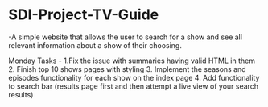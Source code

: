 # SDI-Project-TV-Guide

-A simple website that allows the user to search for a show and see all relevant information about a show of their choosing.


Monday Tasks - 
1.Fix the issue with summaries having valid HTML in them
2. Finish top 10 shows pages with styling
3. Implement the seasons and episodes functionality for each show on the index page
4. Add functionality to search bar (results page first and then attempt a live view of your search results)
